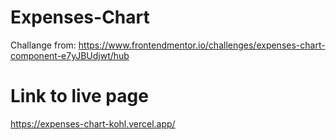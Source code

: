 # Expenses-Chart
Challange from: https://www.frontendmentor.io/challenges/expenses-chart-component-e7yJBUdjwt/hub

# Link to live page
https://expenses-chart-kohl.vercel.app/
